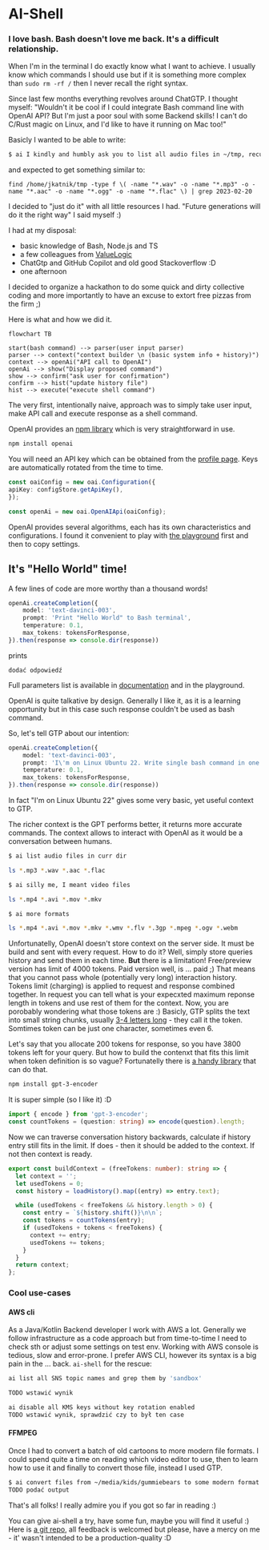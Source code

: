 # AI-Shell

### I love bash. Bash doesn't love me back. It's a difficult relationship.

When I'm in the terminal I do exactly know what I want to achieve.
I usually know which commands I should use but if it is something more complex
than `sudo rm -rf /` then I never recall the right syntax.

Since last few months everything revolves around ChatGTP.
I thought myself:
"Wouldn't it be cool if I could integrate Bash command line with OpenAI API?
But I'm just a poor soul with some Backend skills! I can't do C/Rust magic on Linux, and
I'd like to have it running on Mac too!"

Basicly I wanted to be able to write:
```bash
$ ai I kindly and humbly ask you to list all audio files in ~/tmp, recursively and grep by "2023-02-20"
```
and expected to get something similar to:
```
find /home/jkatnik/tmp -type f \( -name "*.wav" -o -name "*.mp3" -o -name "*.aac" -o -name "*.ogg" -o -name "*.flac" \) | grep 2023-02-20
```

I decided to "just do it" with all little resources I had. "Future generations will do it the right way" I said myself :)

I had at my disposal:
- basic knowledge of Bash, Node.js and TS
- a few colleagues from [ValueLogic](https://valuelogic.one)
- ChatGtp and GitHub Copilot and old good Stackoverflow :D
- one afternoon

I decided to organize a hackathon to do some quick and dirty collective coding and more importantly to have an excuse
to extort free pizzas from the firm ;)


Here is what and how we did it.

```mermaid
flowchart TB

start(bash command) --> parser(user input parser) 
parser --> context("context builder \n (basic system info + history)")
context --> openAi("API call to OpenAI")
openAi --> show("Display proposed command")
show --> confirm("ask user for confirmation")
confirm --> hist("update history file")
hist --> execute("execute shell command")
```

The very first, intentionally naive, approach was to simply take user input, make API call and execute response as a shell command.

OpenAI provides an [npm library](https://www.npmjs.com/package/openai) which is very straightforward in use.

```bash
npm install openai
```

You will need an API key which can be obtained from the [profile page](https://platform.openai.com/account/api-keys).
Keys are automatically rotated from the time to time.

```typescript
const oaiConfig = new oai.Configuration({
apiKey: configStore.getApiKey(),
});

const openAi = new oai.OpenAIApi(oaiConfig);
```

OpenAI provides several algorithms, each has its own characteristics and configurations. I found it convenient to play with [the playground](https://platform.openai.com/playground/p/default-text-to-command) first and then to copy settings.

## It's "Hello World" time!
A few lines of code are more worthy than a thousand words!

```Typescript
openAi.createCompletion({
    model: 'text-davinci-003',
    prompt: 'Print "Hello World" to Bash terminal',
    temperature: 0.1,
    max_tokens: tokensForResponse,
}).then(response => console.dir(response))
```
prints
```
dodać odpowiedź
```

Full parameters list is available in [documentation](https://....) and in the playground.

OpenAI is quite talkative by design. Generally I like it, as it is a learning opportunity but in this case such response
couldn't be used as bash command.

So, let's tell GTP about our intention:
```Typescript
openAi.createCompletion({
    model: 'text-davinci-003',
    prompt: 'I\'m on Linux Ubuntu 22. Write single bash command in one line. Nothing else! Print "Hello World"',
    temperature: 0.1,
    max_tokens: tokensForResponse,
}).then(response => console.dir(response))
```

In fact "I'm on Linux Ubuntu 22" gives some very basic, yet useful context to GTP.

The richer context is the GPT performs better, it returns more accurate commands. The context allows to interact with OpenAI as it would be a conversation between humans.

```bash
$ ai list audio files in curr dir

ls *.mp3 *.wav *.aac *.flac

$ ai silly me, I meant video files

ls *.mp4 *.avi *.mov *.mkv

$ ai more formats

ls *.mp4 *.avi *.mov *.mkv *.wmv *.flv *.3gp *.mpeg *.ogv *.webm
```

Unfortunatelly, OpenAI doesn't store context on the server side. It must be build and sent with every request. How to do it? Well, simply store queries history and send them in each time. **But** there is a limitation! Free/preview version has limit of 4000 tokens. Paid version well, is ... paid ;) That means that you cannot pass whole (potentially very long) interaction history.
Tokens limit (charging) is applied to request and response combined together. In request you can tell what is your expecxted maximum reponse length in tokens and use rest of them for the context. Now, you are porobably wondering what those tokens are :) Basicly, GTP splits the text into small string chunks, usually [3-4 letters long](https://help.openai.com/en/articles/4936856-what-are-tokens-and-how-to-count-them) - they call it the token. Somtimes token can be just one character, sometimes even 6.

Let's say that you allocate 200 tokens for response, so you have 3800 tokens left for your query. But how to build the contenxt that fits this limit when token definition is so vague?
Fortunatelly there is [a handy library](https://www.npmjs.com/package/gpt-3-encoder) that can do that.

```bash
npm install gpt-3-encoder
```

It is super simple (so I like it) :D
```typescript
import { encode } from 'gpt-3-encoder';
const countTokens = (question: string) => encode(question).length;
```

Now we can traverse conversation history backwards, calculate if history entry still fits in the limit. If does - then it should be added to the context. If not then context is ready.

```typescript
export const buildContext = (freeTokens: number): string => {
  let context = '';
  let usedTokens = 0;
  const history = loadHistory().map((entry) => entry.text);

  while (usedTokens < freeTokens && history.length > 0) {
    const entry = `${history.shift()}\n\n`;
    const tokens = countTokens(entry);
    if (usedTokens + tokens < freeTokens) {
      context += entry;
      usedTokens += tokens;
    }
  }
  return context;
};
```

### Cool use-cases

#### AWS cli
As a Java/Kotlin Backend developer I work with AWS a lot. Generally we follow
infrastructure as a code approach but from time-to-time I need to check sth or
adjust some settings on test env. Working with AWS console is tedious, slow and
error-prone. I prefer AWS CLI, however its syntax is a big pain in the ... back.
`ai-shell` for the rescue:

```bash
ai list all SNS topic names and grep them by 'sandbox'

TODO wstawić wynik
```

```bash
ai disable all KMS keys without key rotation enabled
TODO wstawić wynik, sprawdzić czy to był ten case
```

#### FFMPEG
Once I had to convert a batch of old cartoons to more modern file formats.
I could spend quite a time on reading which video editor to use, then to
learn how to use it and finally to convert those file, instead I used GTP.
```bash
$ ai convert files from ~/media/kids/gummiebears to some modern format with decent quality
TODO podać output
```


That's all folks! I really admire you if you got so far in reading :)

You can give ai-shell a try, have some fun, maybe you will find it useful :)
Here is [a git repo](https://github.com/jkatnik/ai-shell), all feedback is
welcomed but please, have a mercy on me - it' wasn't intended to be a production-quality :D
